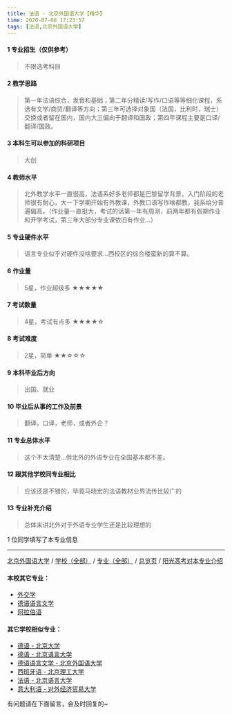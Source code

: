 ```yaml
---
title: 法语 - 北京外国语大学【精华】
time: 2020-07-08 17:23:57
tags: [法语,北京外国语大学]
---
```

#### 1 专业招生（仅供参考）  
> 不限选考科目 


#### 2 教学思路
> 第一年法语综合，发音和基础；第二年分精读/写作/口语等等细化课程，系选有文学/商贸/翻译等方向；第三年可选择对象国（法国，比利时，瑞士）交换或者留在国内，国内大三偏向于翻译和国政；第四年课程主要是口译/翻译/国政。


#### 3 本科生可以参加的科研项目
> 大创


#### 4 教师水平
> 北外教学水平一直很高，法语系好多老师都是巴黎留学背景，入门阶段的老师很有耐心，大一下学期开始有外教课，外教口语写作啥都教，我系给分普遍偏高。（作业量一直挺大，考试的话第一年有周测，前两年都有假期作业和开学考试，第三年大部分专业课依旧有作业…）


#### 5 专业硬件水平
> 语言专业似乎对硬件没啥要求…西校区的综合楼蛮新的算不算。


#### 6 作业量
> 5星，作业超级多
★★★★★


#### 7 考试数量
> 4星，考试有点多
★★★★☆


#### 8 考试难度
> 2星，简单
★★☆☆☆


#### 9 本科毕业后方向
> 出国、就业


#### 10 毕业后从事的工作及前景
> 翻译，口译，老师，或者外企？


#### 11 专业总体水平
> 这个不太清楚…但北外的外语专业在全国基本都不差。


#### 12 跟其他学校同专业相比
> 应该还是不错的，毕竟马晓宏的法语教材业界流传比较广的


#### 13 专业补充介绍
> 总体来讲北外对于外语专业学生还是比较理想的

1 位同学填写了本专业信息
***
[北京外国语大学](https://univgo.github.io/2020/07/08/0bf7f459db46) / [学校（全部）](https://univgo.github.io/2020/07/08/3efa6bcca419) / [专业（全部）](https://univgo.github.io/2020/07/08/2d4c6d3552c2) / [总览页](https://univgo.github.io/2020/07/08/445daeb4fa00) / [阳光高考对本专业介绍](http://gaokao.chsi.com.cn/sch/zyk/view.do?schId=73394614&specId=73383495)
#### 本校其它专业：
- [外交学](https://univgo.github.io/2020/07/08/1fd62a7bd5ad)
- [德语语言文学](https://univgo.github.io/2020/07/08/fe641906d789)
- [阿拉伯语](https://univgo.github.io/2020/07/08/9b03fdebe75d)

#### 其它学校相似专业：
- [德语 - 北京大学](https://univgo.github.io/2020/07/08/8156427c0203)
- [德语 - 北京语言大学](https://univgo.github.io/2020/07/08/64a1801b0d5a)
- [德语语言文学 - 北京外国语大学](https://univgo.github.io/2020/07/08/fe641906d789)
- [西班牙语 - 北京理工大学](https://univgo.github.io/2020/07/08/e0901a0de766)
- [法语 - 北京语言大学](https://univgo.github.io/2020/07/08/1ca0158bb953)
- [意大利语 - 对外经济贸易大学](https://univgo.github.io/2020/07/08/08a3917b473c)


有问题请在下面留言，会及时回复的~
